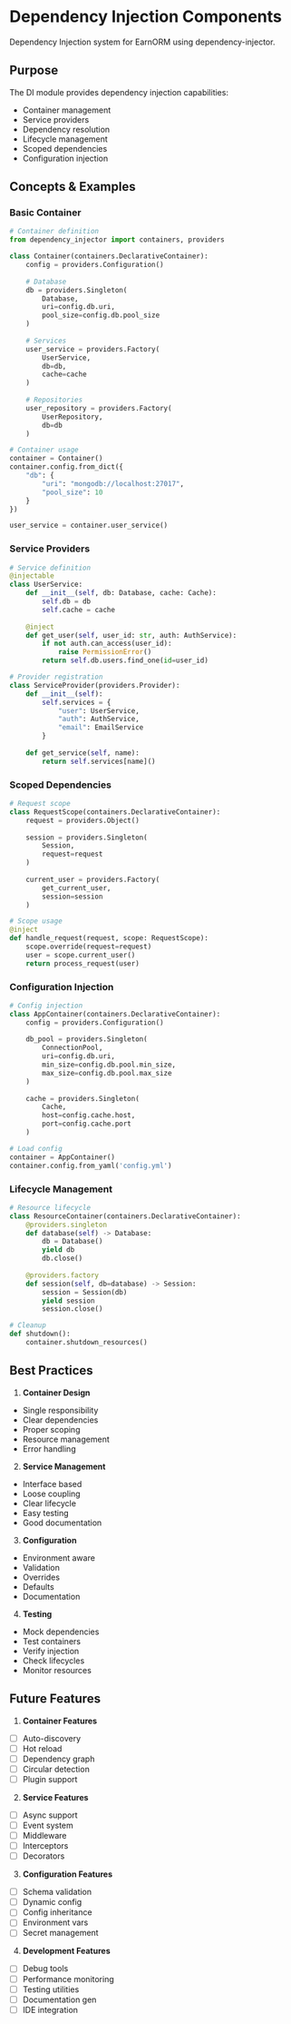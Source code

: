 # Dependency Injection Components

Dependency Injection system for EarnORM using dependency-injector.

## Purpose

The DI module provides dependency injection capabilities:
- Container management
- Service providers
- Dependency resolution
- Lifecycle management
- Scoped dependencies
- Configuration injection

## Concepts & Examples

### Basic Container
```python
# Container definition
from dependency_injector import containers, providers

class Container(containers.DeclarativeContainer):
    config = providers.Configuration()
    
    # Database
    db = providers.Singleton(
        Database,
        uri=config.db.uri,
        pool_size=config.db.pool_size
    )
    
    # Services
    user_service = providers.Factory(
        UserService,
        db=db,
        cache=cache
    )
    
    # Repositories
    user_repository = providers.Factory(
        UserRepository,
        db=db
    )

# Container usage
container = Container()
container.config.from_dict({
    "db": {
        "uri": "mongodb://localhost:27017",
        "pool_size": 10
    }
})

user_service = container.user_service()
```

### Service Providers
```python
# Service definition
@injectable
class UserService:
    def __init__(self, db: Database, cache: Cache):
        self.db = db
        self.cache = cache
    
    @inject
    def get_user(self, user_id: str, auth: AuthService):
        if not auth.can_access(user_id):
            raise PermissionError()
        return self.db.users.find_one(id=user_id)

# Provider registration
class ServiceProvider(providers.Provider):
    def __init__(self):
        self.services = {
            "user": UserService,
            "auth": AuthService,
            "email": EmailService
        }
    
    def get_service(self, name):
        return self.services[name]()
```

### Scoped Dependencies
```python
# Request scope
class RequestScope(containers.DeclarativeContainer):
    request = providers.Object()
    
    session = providers.Singleton(
        Session,
        request=request
    )
    
    current_user = providers.Factory(
        get_current_user,
        session=session
    )

# Scope usage
@inject
def handle_request(request, scope: RequestScope):
    scope.override(request=request)
    user = scope.current_user()
    return process_request(user)
```

### Configuration Injection
```python
# Config injection
class AppContainer(containers.DeclarativeContainer):
    config = providers.Configuration()
    
    db_pool = providers.Singleton(
        ConnectionPool,
        uri=config.db.uri,
        min_size=config.db.pool.min_size,
        max_size=config.db.pool.max_size
    )
    
    cache = providers.Singleton(
        Cache,
        host=config.cache.host,
        port=config.cache.port
    )

# Load config
container = AppContainer()
container.config.from_yaml('config.yml')
```

### Lifecycle Management
```python
# Resource lifecycle
class ResourceContainer(containers.DeclarativeContainer):
    @providers.singleton
    def database(self) -> Database:
        db = Database()
        yield db
        db.close()
    
    @providers.factory
    def session(self, db=database) -> Session:
        session = Session(db)
        yield session
        session.close()

# Cleanup
def shutdown():
    container.shutdown_resources()
```

## Best Practices

1. **Container Design**
- Single responsibility
- Clear dependencies
- Proper scoping
- Resource management
- Error handling

2. **Service Management**
- Interface based
- Loose coupling
- Clear lifecycle
- Easy testing
- Good documentation

3. **Configuration**
- Environment aware
- Validation
- Overrides
- Defaults
- Documentation

4. **Testing**
- Mock dependencies
- Test containers
- Verify injection
- Check lifecycles
- Monitor resources

## Future Features

1. **Container Features**
- [ ] Auto-discovery
- [ ] Hot reload
- [ ] Dependency graph
- [ ] Circular detection
- [ ] Plugin support

2. **Service Features**
- [ ] Async support
- [ ] Event system
- [ ] Middleware
- [ ] Interceptors
- [ ] Decorators

3. **Configuration Features**
- [ ] Schema validation
- [ ] Dynamic config
- [ ] Config inheritance
- [ ] Environment vars
- [ ] Secret management

4. **Development Features**
- [ ] Debug tools
- [ ] Performance monitoring
- [ ] Testing utilities
- [ ] Documentation gen
- [ ] IDE integration 